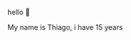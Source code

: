 hello 👋

My name is Thiago, i have 15 years
<!--
**Thiaguindo7/Thiaguindo7** is a ✨ _special_ ✨ repository because its `README.md` (this file) appears on your GitHub profile.
Here are some ideas to get you started:
![](https://www.imagui.com/i/pin-pictures-of-gifs-animados-gratis-18566530.webp)
- 🔭 I’m currently working on ...
- 🌱 I’m currently learning ...
- 👯 I’m looking to collaborate on ...
- 🤔 I’m looking for help with ...
- 💬 Ask me about ...
- 📫 How to reach me: ...
- 😄 Pronouns: ...
- ⚡ Fun fact: ...
-->
